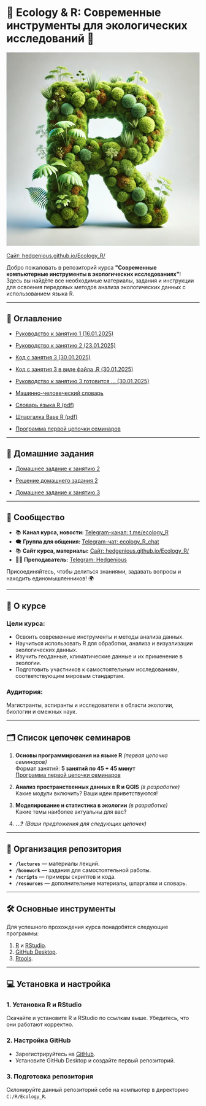 # 🌿 Ecology & R: Современные инструменты для экологических исследований 🌿

![Баннер курса](images/ecology_R_logo.jpg)

[Сайт: hedgenious.github.io/Ecology_R/](https://hedgenious.github.io/Ecology_R/)  

Добро пожаловать в репозиторий курса **"Современные компьютерные инструменты в экологических исследованиях"**!  
Здесь вы найдёте все необходимые материалы, задания и инструкции для освоения передовых методов анализа экологических данных с использованием языка R.

---

## 📖 Оглавление

- [Руководство к занятию 1 (16.01.2025)](site/lessons/lesson_1.md)
- [Руководство к занятию 2 (23.01.2025)](site/lessons/lesson_2.md)
- [Код с занятия 3 (30.01.2025)](site/lessons/lesson_2_code.md)
- [Код с занятия 3 в виде файла .R (30.01.2025)](site/lessons/lesson_2_code.R)

- [Руководство к занятию 3 готовится ... (30.01.2025)](site/lessons/lesson_3.md)

- [Машинно-человеческий словарь](site/general/glossary.md)

- [Словарь языка R (pdf)](resourses/R_glossary.pdf)
- [Шпаргалка Base R (pdf)](resourses/base-r_cheat_sheet.pdf)

- [Программа первой цепочки семинаров](site/general/program.md)

---

## 📖 Домашние задания
- [Домашнее задание к занятию 2](site/hometasks/hometask_2.md)
- [Решение домашнего задания 2](site/hometasks/hometask_2_solution.R)

- [Домашнее задание к занятию 3](site/hometasks/hometask_3.md)



---

## 📢 Сообщество

- 📚 **Канал курса, новости:** [Telegram-канал: t.me/ecology_R](https://t.me/ecology_R)  
- 🗨️ **Группа для общения:** [Telegram-чат: ecology_R_chat](https://t.me/ecology_R_chat)
- 📚 **Сайт курса, материалы:** [Сайт: hedgenious.github.io/Ecology_R/](https://hedgenious.github.io/Ecology_R/)  
- 👨‍💻 **Преподаватель:** [Telegram: Hedgenious](https://t.me/Hedgenious)  


Присоединяйтесь, чтобы делиться знаниями, задавать вопросы и находить единомышленников! 🌍

---

## 📖 О курсе

### Цели курса:
- Освоить современные инструменты и методы анализа данных.
- Научиться использовать R для обработки, анализа и визуализации экологических данных.
- Изучить геоданные, климатические данные и их применение в экологии.
- Подготовить участников к самостоятельным исследованиям, соответствующим мировым стандартам.

### Аудитория:
Магистранты, аспиранты и исследователи в области экологии, биологии и смежных наук.

---

## 🗂️ Список цепочек семинаров

1. **Основы программирования на языке R** *(первая цепочка семинаров)*  
   Формат занятий: **5 занятий по 45 + 45 минут**  
   [Программа первой цепочки семинаров](site/general/program.md)

2. **Анализ пространственных данных в R и QGIS** *(в разработке)*  
   Какие модули включить? Ваши идеи приветствуются! 

3. **Моделирование и статистика в экологии** *(в разработке)*  
   Какие темы наиболее актуальны для вас?  

4. **...?** *(Ваши предложения для следующих цепочек)*  


---

## 📂 Организация репозитория

- **`/lectures`** — материалы лекций.
- **`/homework`** — задания для самостоятельной работы.
- **`/scripts`** — примеры скриптов и кода.
- **`/resources`** — дополнительные материалы, шпаргалки и словарь.

---

## 🛠️ Основные инструменты

Для успешного прохождения курса понадобятся следующие программы:
1. [R](https://cran.r-project.org/bin/windows/base/) и [RStudio](https://posit.co/download/rstudio-desktop/).
2. [GitHub Desktop](https://desktop.github.com/).
3. [Rtools](https://cloud.r-project.org/bin/windows/Rtools/rtools44/rtools.html).

---

## 💻 Установка и настройка

### 1. Установка R и RStudio
Скачайте и установите R и RStudio по ссылкам выше. Убедитесь, что они работают корректно.

### 2. Настройка GitHub
- Зарегистрируйтесь на [GitHub](https://github.com).
- Установите GitHub Desktop и создайте первый репозиторий.

### 3. Подготовка репозитория
Склонируйте данный репозиторий себе на компьютер в директорию `C:/R/Ecology_R`.



